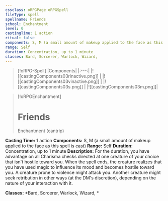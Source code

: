 ```yaml
---
cssclass: oRPGPage oRPGSpell
fileType: spell
spellname: Friends
school: Enchantment
level: 0
castingTime: 1 action
ritual: false
components: S, M (a small amount of makeup applied to the face as this spell is cast)
range: Self
duration: Concentration, up to 1 minute
classes: Bard, Sorcerer, Warlock, Wizard,
---
```

> [!oRPG-Spell]
> |Components|
> |:---:|
> |![[castingComponents03rinactive.png]] |
> |![[castingComponents03vinactive.png]] |
> |![[castingComponents03s.png]] |
> |![[castingComponents03m.png]]|

> [!oRPGEnchantment]
>#  Friends
> Enchantment  (cantrip)

**Casting Time:** 1 action
**Components:** S, M (a small amount of makeup applied to the face as this spell is cast)
**Range:** Self
**Duration:**  Concentration, up to 1 minute
**Description:**
For the duration, you have advantage on all Charisma checks directed at one creature of your choice that isn't hostile toward you. When the spell ends, the creature realizes that you have used magic to influence its mood and becomes hostile toward you. A creature prone to violence might attack you. Another creature might seek retribution in other ways (at the DM's discretion), depending on the nature of your interaction with it.



**Classes:**  *Bard, Sorcerer, Warlock, Wizard, *


